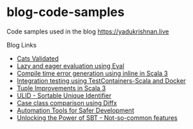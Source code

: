 # blog-code-samples
Code samples used in the blog https://yadukrishnan.live

Blog Links

- [Cats Validated](https://yadukrishnan.live/data-validation-and-error-accumulation-using-cats-validated)
- [Lazy and eager evaluation using Eval](https://yadukrishnan.live/lazy-and-eager-computations-in-cats-using-eval)
- [Compile time error generation using inline in Scala 3](https://yadukrishnan.live/compile-time-error-generation-using-inline-in-scala-3)
- [Integration testing using TestContainers-Scala and Docker](https://yadukrishnan.live/easy-integration-testing-with-testcontainer-scala)
- [Tuple Improvements in Scala 3](https://yadukrishnan.live/tuple-improvements-in-scala-3)
- [ULID - Sortable Unique Identifier](https://yadukrishnan.live/ulid-sortable-unique-identifier)
- [Case class comparison using Diffx](https://yadukrishnan.live/comparing-case-class-instances-using-diffx)
- [Automation Tools for Safer Development](https://yadukrishnan.live/useful-automation-tools-for-scala-development)
- [Unlocking the Power of SBT - Not-so-common features](https://yadukrishnan.live/unlocking-the-power-of-sbt-a-beginners-guide-to-understanding-not-so-common-features)
